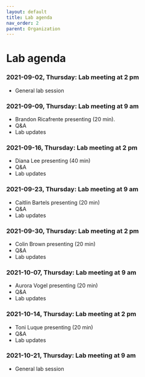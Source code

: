 ```yaml
---
layout: default
title: Lab agenda
nav_order: 2
parent: Organization
---
```


# Lab agenda

### 2021-09-02, Thursday: Lab meeting at 2 pm
+ General lab session 

### 2021-09-09, Thursday: Lab meeting at 9 am
+ Brandon Ricafrente presenting (20 min).
+ Q&A
+ Lab updates

### 2021-09-16, Thursday: Lab meeting at 2 pm
+ Diana Lee presenting (40 min)
+ Q&A
+ Lab updates

### 2021-09-23, Thursday: Lab meeting at 9 am
+ Caitlin Bartels presenting (20 min)
+ Q&A
+ Lab updates

### 2021-09-30, Thursday: Lab meeting at 2 pm
+ Colin Brown presenting (20 min)
+ Q&A
+ Lab updates

### 2021-10-07, Thursday: Lab meeting at 9 am
+ Aurora Vogel presenting (20 min)
+ Q&A
+ Lab updates

### 2021-10-14, Thursday: Lab meeting at 2 pm
+ Toni Luque presenting (20 min)
+ Q&A
+ Lab updates

### 2021-10-21, Thursday: Lab meeting at 9 am
+ General lab session